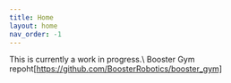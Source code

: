 ```yaml
---
title: Home
layout: home
nav_order: -1
---
```


This is currently a work in progress.\\
Booster Gym repoht[https://github.com/BoosterRobotics/booster_gym]
